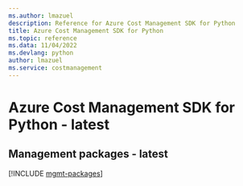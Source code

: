 ```yaml
---
ms.author: lmazuel
description: Reference for Azure Cost Management SDK for Python
title: Azure Cost Management SDK for Python
ms.topic: reference
ms.data: 11/04/2022
ms.devlang: python
author: lmazuel
ms.service: costmanagement
---
```

# Azure Cost Management SDK for Python - latest

## Management packages - latest
[!INCLUDE [mgmt-packages](cost-management-mgmt-index.md)]